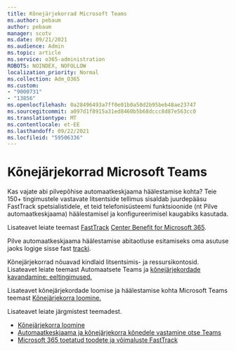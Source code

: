 ```yaml
---
title: Kõnejärjekorrad Microsoft Teams
ms.author: pebaum
author: pebaum
manager: scotv
ms.date: 09/21/2021
ms.audience: Admin
ms.topic: article
ms.service: o365-administration
ROBOTS: NOINDEX, NOFOLLOW
localization_priority: Normal
ms.collection: Adm_O365
ms.custom:
- "9000731"
- "13856"
ms.openlocfilehash: 0a28496493a7ff0e01b0a50d2b95beb48ae23747
ms.sourcegitcommit: a097d1f8915a31ed8460b5b68dccc8d87e563cc0
ms.translationtype: MT
ms.contentlocale: et-EE
ms.lasthandoff: 09/22/2021
ms.locfileid: "59506336"
---
```

# <a name="call-queues-in-microsoft-teams"></a>Kõnejärjekorrad Microsoft Teams

Kas vajate abi pilvepõhise automaatkeskjaama häälestamise kohta? Teie 150+ tingimustele vastavate litsentside tellimus sisaldab juurdepääsu FastTrack spetsialistidele, et teid telefonisüsteemi funktsioonide (nt Pilve automaatkeskjaama) häälestamisel ja konfigureerimisel kaugabiks kasutada.

Lisateavet leiate teemast [FastTrack](https://docs.microsoft.com/fasttrack/eligibility) [Center Benefit for Microsoft 365](https://docs.microsoft.com/fasttrack/introduction#what-is-fasttrack-for-microsoft-365).

Pilve automaatkeskjaama häälestamise abitaotluse esitamiseks oma asutuse jaoks logige sisse fast [tracki](https://www.microsoft.com/fasttrack?rtc=1).

Kõnejärjekorrad nõuavad kindlaid litsentsimis- ja ressursikontosid. Lisateavet leiate teemast Automaatsete Teams ja [kõnejärjekordade kavandamine: eeltingimused.](https://docs.microsoft.com/microsoftteams/plan-auto-attendant-call-queue#prerequisites)

Lisateavet kõnejärjekordade loomise ja häälestamise kohta Microsoft Teams teemast [Kõnejärjekorra loomine.](https://docs.microsoft.com/microsoftteams/create-a-phone-system-call-queue) 

Lisateavet leiate järgmistest teemadest.

- [Kõnejärjekorra loomine](https://docs.microsoft.com/microsoftteams/create-a-phone-system-call-queue)
- [Automaatkeskjaama ja kõnejärjekorra kõnedele vastamine otse Teams](https://docs.microsoft.com/microsoftteams/answer-auto-attendant-and-call-queue-calls)
- [Microsoft 365 toetatud toodete ja võimaluste FastTrack](https://docs.microsoft.com/fasttrack/products-and-capabilities#office-365)